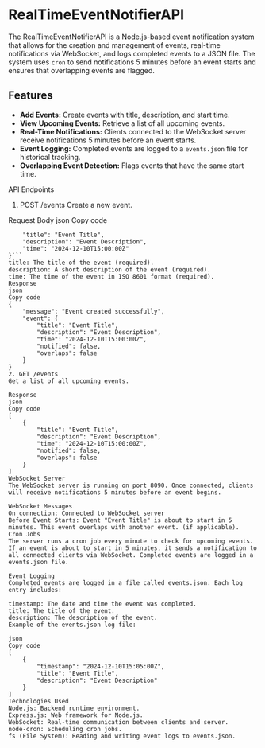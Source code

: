 # RealTimeEventNotifierAPI

The RealTimeEventNotifierAPI is a Node.js-based event notification system that allows for the creation and management of events, real-time notifications via WebSocket, and logs completed events to a JSON file. The system uses `cron` to send notifications 5 minutes before an event starts and ensures that overlapping events are flagged.

## Features

- **Add Events:** Create events with title, description, and start time.
- **View Upcoming Events:** Retrieve a list of all upcoming events.
- **Real-Time Notifications:** Clients connected to the WebSocket server receive notifications 5 minutes before an event starts.
- **Event Logging:** Completed events are logged to a `events.json` file for historical tracking.
- **Overlapping Event Detection:** Flags events that have the same start time.


API Endpoints
1. POST /events
Create a new event.

Request Body
json
Copy code
```{
    "title": "Event Title",
    "description": "Event Description",
    "time": "2024-12-10T15:00:00Z"
}```
title: The title of the event (required).
description: A short description of the event (required).
time: The time of the event in ISO 8601 format (required).
Response
json
Copy code
{
    "message": "Event created successfully",
    "event": {
        "title": "Event Title",
        "description": "Event Description",
        "time": "2024-12-10T15:00:00Z",
        "notified": false,
        "overlaps": false
    }
}
2. GET /events
Get a list of all upcoming events.

Response
json
Copy code
[
    {
        "title": "Event Title",
        "description": "Event Description",
        "time": "2024-12-10T15:00:00Z",
        "notified": false,
        "overlaps": false
    }
]
WebSocket Server
The WebSocket server is running on port 8090. Once connected, clients will receive notifications 5 minutes before an event begins.

WebSocket Messages
On connection: Connected to WebSocket server
Before Event Starts: Event "Event Title" is about to start in 5 minutes. This event overlaps with another event. (if applicable).
Cron Jobs
The server runs a cron job every minute to check for upcoming events. If an event is about to start in 5 minutes, it sends a notification to all connected clients via WebSocket. Completed events are logged in a events.json file.

Event Logging
Completed events are logged in a file called events.json. Each log entry includes:

timestamp: The date and time the event was completed.
title: The title of the event.
description: The description of the event.
Example of the events.json log file:

json
Copy code
[
    {
        "timestamp": "2024-12-10T15:05:00Z",
        "title": "Event Title",
        "description": "Event Description"
    }
]
Technologies Used
Node.js: Backend runtime environment.
Express.js: Web framework for Node.js.
WebSocket: Real-time communication between clients and server.
node-cron: Scheduling cron jobs.
fs (File System): Reading and writing event logs to events.json.
